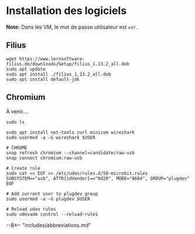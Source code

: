 
# Installation des logiciels

**Note:** Dans les VM, le mot de passe utilisateur est `usr`.

## Filius

``` shell
wget https://www.lernsoftware-filius.de/downloads/Setup/filius_1.13.2_all.deb
sudo apt update
sudo apt install ./filius_1.13.2_all.deb
sudo apt install default-jdk
```

## Chromium

À venir....
``` shell
sudo ls

sudo apt install net-tools curl minicom wireshark
sudo usermod -a -G wireshark $USER

# CHROME
snap refresh chromium --channel=candidate/raw-usb 
snap connect chromium:raw-usb

# Create rule
sudo cat << EOF >> /etc/udev/rules.d/50-microbit.rules
SUBSYSTEM=="usb", ATTR{idVendor}=="0d28", MODE="0664", GROUP="plugdev"
EOF

# Add current user to plugdev group
sudo usermod -a -G plugdev $USER

# Reload udev rules
sudo udevadm control --reload-rules

```



--8<-- "includes/abbreviations.md"